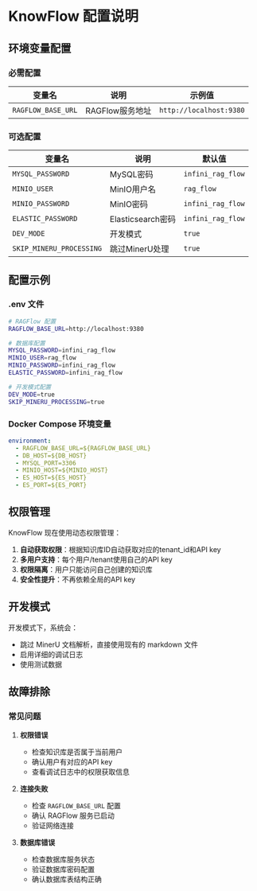 # KnowFlow 配置说明

## 环境变量配置

### 必需配置

| 变量名 | 说明 | 示例值 |
|--------|------|--------|
| `RAGFLOW_BASE_URL` | RAGFlow服务地址 | `http://localhost:9380` |

### 可选配置

| 变量名 | 说明 | 默认值 |
|--------|------|--------|
| `MYSQL_PASSWORD` | MySQL密码 | `infini_rag_flow` |
| `MINIO_USER` | MinIO用户名 | `rag_flow` |
| `MINIO_PASSWORD` | MinIO密码 | `infini_rag_flow` |
| `ELASTIC_PASSWORD` | Elasticsearch密码 | `infini_rag_flow` |
| `DEV_MODE` | 开发模式 | `true` |
| `SKIP_MINERU_PROCESSING` | 跳过MinerU处理 | `true` |

## 配置示例

### .env 文件
```bash
# RAGFlow 配置
RAGFLOW_BASE_URL=http://localhost:9380

# 数据库配置
MYSQL_PASSWORD=infini_rag_flow
MINIO_USER=rag_flow
MINIO_PASSWORD=infini_rag_flow
ELASTIC_PASSWORD=infini_rag_flow

# 开发模式配置
DEV_MODE=true
SKIP_MINERU_PROCESSING=true
```

### Docker Compose 环境变量
```yaml
environment:
  - RAGFLOW_BASE_URL=${RAGFLOW_BASE_URL}
  - DB_HOST=${DB_HOST}
  - MYSQL_PORT=3306
  - MINIO_HOST=${MINIO_HOST}
  - ES_HOST=${ES_HOST}
  - ES_PORT=${ES_PORT}
```

## 权限管理

KnowFlow 现在使用动态权限管理：

1. **自动获取权限**：根据知识库ID自动获取对应的tenant_id和API key
2. **多用户支持**：每个用户/tenant使用自己的API key
3. **权限隔离**：用户只能访问自己创建的知识库
4. **安全性提升**：不再依赖全局的API key

## 开发模式

开发模式下，系统会：
- 跳过 MinerU 文档解析，直接使用现有的 markdown 文件
- 启用详细的调试日志
- 使用测试数据

## 故障排除

### 常见问题

1. **权限错误**
   - 检查知识库是否属于当前用户
   - 确认用户有对应的API key
   - 查看调试日志中的权限获取信息

2. **连接失败**
   - 检查 `RAGFLOW_BASE_URL` 配置
   - 确认 RAGFlow 服务已启动
   - 验证网络连接

3. **数据库错误**
   - 检查数据库服务状态
   - 验证数据库密码配置
   - 确认数据库表结构正确